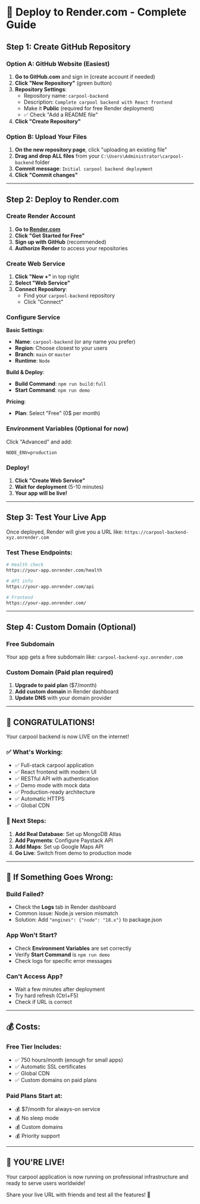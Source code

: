 # 🚀 Deploy to Render.com - Complete Guide

## Step 1: Create GitHub Repository

### Option A: GitHub Website (Easiest)
1. **Go to GitHub.com** and sign in (create account if needed)
2. **Click "New Repository"** (green button)
3. **Repository Settings**:
   - Repository name: `carpool-backend`
   - Description: `Complete carpool backend with React frontend`
   - Make it **Public** (required for free Render deployment)
   - ✅ Check "Add a README file"
4. **Click "Create Repository"**

### Option B: Upload Your Files
1. **On the new repository page**, click "uploading an existing file"
2. **Drag and drop ALL files** from your `C:\Users\Administrator\carpool-backend` folder
3. **Commit message**: `Initial carpool backend deployment`
4. **Click "Commit changes"**

---

## Step 2: Deploy to Render.com

### Create Render Account
1. **Go to [Render.com](https://render.com)**
2. **Click "Get Started for Free"**
3. **Sign up with GitHub** (recommended)
4. **Authorize Render** to access your repositories

### Create Web Service
1. **Click "New +"** in top right
2. **Select "Web Service"**
3. **Connect Repository**:
   - Find your `carpool-backend` repository
   - Click "Connect"

### Configure Service
**Basic Settings**:
- **Name**: `carpool-backend` (or any name you prefer)
- **Region**: Choose closest to your users
- **Branch**: `main` or `master`
- **Runtime**: `Node`

**Build & Deploy**:
- **Build Command**: `npm run build:full`
- **Start Command**: `npm run demo`

**Pricing**:
- **Plan**: Select "Free" (0$ per month)

### Environment Variables (Optional for now)
Click "Advanced" and add:
```
NODE_ENV=production
```

### Deploy!
1. **Click "Create Web Service"**
2. **Wait for deployment** (5-10 minutes)
3. **Your app will be live!**

---

## Step 3: Test Your Live App

Once deployed, Render will give you a URL like:
`https://carpool-backend-xyz.onrender.com`

### Test These Endpoints:
```bash
# Health check
https://your-app.onrender.com/health

# API info
https://your-app.onrender.com/api

# Frontend
https://your-app.onrender.com/
```

---

## Step 4: Custom Domain (Optional)

### Free Subdomain
Your app gets a free subdomain like:
`carpool-backend-xyz.onrender.com`

### Custom Domain (Paid plan required)
1. **Upgrade to paid plan** ($7/month)
2. **Add custom domain** in Render dashboard
3. **Update DNS** with your domain provider

---

## 🎉 CONGRATULATIONS!

Your carpool backend is now LIVE on the internet!

### ✅ What's Working:
- ✅ Full-stack carpool application
- ✅ React frontend with modern UI
- ✅ RESTful API with authentication
- ✅ Demo mode with mock data
- ✅ Production-ready architecture
- ✅ Automatic HTTPS
- ✅ Global CDN

### 🔧 Next Steps:
1. **Add Real Database**: Set up MongoDB Atlas
2. **Add Payments**: Configure Paystack API
3. **Add Maps**: Set up Google Maps API
4. **Go Live**: Switch from demo to production mode

---

## 🚨 If Something Goes Wrong:

### Build Failed?
- Check the **Logs** tab in Render dashboard
- Common issue: Node.js version mismatch
- Solution: Add `"engines": {"node": "18.x"}` to package.json

### App Won't Start?
- Check **Environment Variables** are set correctly
- Verify **Start Command** is `npm run demo`
- Check logs for specific error messages

### Can't Access App?
- Wait a few minutes after deployment
- Try hard refresh (Ctrl+F5)
- Check if URL is correct

---

## 💰 Costs:

### Free Tier Includes:
- ✅ 750 hours/month (enough for small apps)
- ✅ Automatic SSL certificates
- ✅ Global CDN
- ✅ Custom domains on paid plans

### Paid Plans Start at:
- 💰 $7/month for always-on service
- 💰 No sleep mode
- 💰 Custom domains
- 💰 Priority support

---

## 🎊 YOU'RE LIVE!

Your carpool application is now running on professional infrastructure and ready to serve users worldwide!

Share your live URL with friends and test all the features! 🚀
